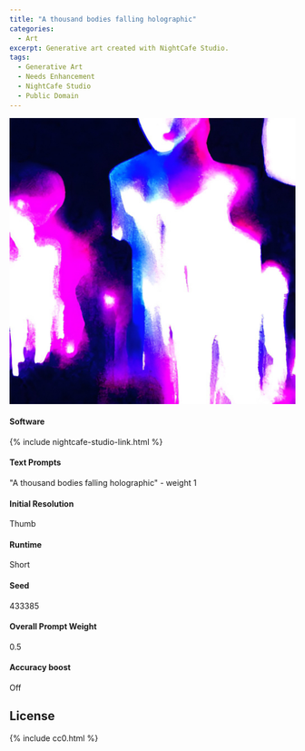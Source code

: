 ```yaml
---
title: "A thousand bodies falling holographic"
categories:
  - Art
excerpt: Generative art created with NightCafe Studio.
tags:
  - Generative Art
  - Needs Enhancement
  - NightCafe Studio
  - Public Domain
---
```


![An abstract picture that looks like holographic ghosts approaching the camera](/assets/images/2022/2022-01-28-a-thousand-bodies-falling-holographic.jpg)

#### Software
{% include nightcafe-studio-link.html %}

#### Text Prompts
"A thousand bodies falling holographic" - weight 1

#### Initial Resolution
Thumb

#### Runtime
Short

#### Seed
433385

#### Overall Prompt Weight
0.5

#### Accuracy boost
Off

## License

{% include cc0.html %}